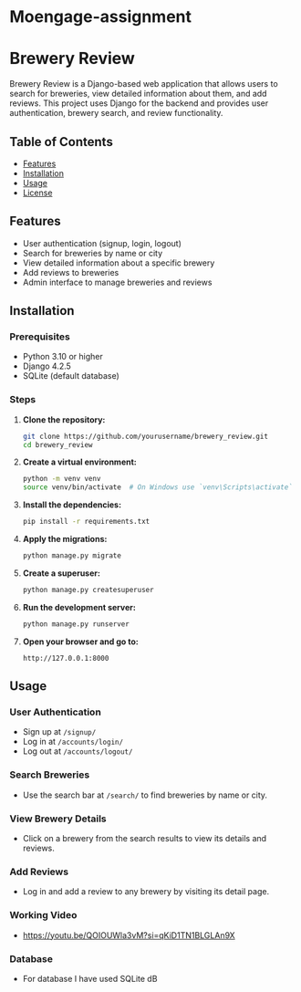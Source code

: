 # Moengage-assignment

# Brewery Review

Brewery Review is a Django-based web application that allows users to search for breweries, view detailed information about them, and add reviews. This project uses Django for the backend and provides user authentication, brewery search, and review functionality.

## Table of Contents

- [Features](#features)
- [Installation](#installation)
- [Usage](#usage)
- [License](#license)

## Features

- User authentication (signup, login, logout)
- Search for breweries by name or city
- View detailed information about a specific brewery
- Add reviews to breweries
- Admin interface to manage breweries and reviews

## Installation

### Prerequisites

- Python 3.10 or higher
- Django 4.2.5
- SQLite (default database)

### Steps

1. **Clone the repository:**

    ```sh
    git clone https://github.com/yourusername/brewery_review.git
    cd brewery_review
    ```

2. **Create a virtual environment:**

    ```sh
    python -m venv venv
    source venv/bin/activate  # On Windows use `venv\Scripts\activate`
    ```

3. **Install the dependencies:**

    ```sh
    pip install -r requirements.txt
    ```

4. **Apply the migrations:**

    ```sh
    python manage.py migrate
    ```

5. **Create a superuser:**

    ```sh
    python manage.py createsuperuser
    ```

6. **Run the development server:**

    ```sh
    python manage.py runserver
    ```

7. **Open your browser and go to:**

    ```
    http://127.0.0.1:8000
    ```

## Usage

### User Authentication

- Sign up at `/signup/`
- Log in at `/accounts/login/`
- Log out at `/accounts/logout/`

### Search Breweries

- Use the search bar at `/search/` to find breweries by name or city.

### View Brewery Details

- Click on a brewery from the search results to view its details and reviews.

### Add Reviews

- Log in and add a review to any brewery by visiting its detail page.

### Working Video 

- https://youtu.be/QOIOUWla3vM?si=qKiD1TN1BLGLAn9X

### Database

- For database I have used SQLite dB
